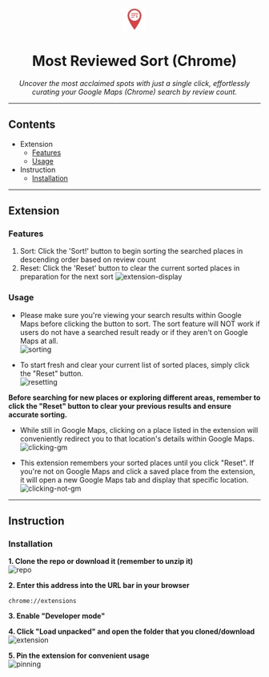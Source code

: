 <p align="center">
  <img src="img/icon48.png" alt="Most Reviewed Sort Logo" width="48"/>
</p>
<h1 align="center">Most Reviewed Sort (Chrome)</h1>

<p align="center">
  <em>Uncover the most acclaimed spots with just a single click, effortlessly curating your Google Maps (Chrome) search by review count.</em>
</p>

---

## Contents
- Extension
    - [Features](#features)
    - [Usage](#usage)
- Instruction
    - [Installation](#installation)

---

## Extension
### Features
1. Sort: Click the 'Sort!' button to begin sorting the searched places in descending order based on review count   
2. Reset: Click the 'Reset' button to clear the current sorted places in preparation for the next sort
![extension-display](https://github.com/user-attachments/assets/77c8bdf1-0ee5-4496-9e2e-7434b3aef1fc)


### Usage
- Please make sure you're viewing your search results within Google Maps before clicking the button to sort. The sort feature will NOT work if users do not have a searched result ready or if they aren't on Google Maps at all.  
![sorting](https://github.com/user-attachments/assets/5f89556c-f9c7-48a6-a0f0-079324568eb2)

- To start fresh and clear your current list of sorted places, simply click the "Reset" button.  
![resetting](https://github.com/user-attachments/assets/04d69e6c-835d-4d6f-ac70-736385c6cfb5)

**Before searching for new places or exploring different areas, remember to click the "Reset" button to clear your previous results and ensure accurate sorting.**

- While still in Google Maps, clicking on a place listed in the extension will conveniently redirect you to that location's details within Google Maps.  
![clicking-gm](https://github.com/user-attachments/assets/2623a83c-c37c-4ffd-8990-6f7805c035a6)

- This extension remembers your sorted places until you click "Reset". If you're not on Google Maps and click a saved place from the extension, it will open a new Google Maps tab and display that specific location.  
![clicking-not-gm](https://github.com/user-attachments/assets/fdb49208-ca2a-4bf6-80a8-bcc8acfe4f00)

---

## Instruction
### Installation
**1. Clone the repo or download it (remember to unzip it)**  
![repo](https://github.com/user-attachments/assets/7cfcb249-bb31-4751-aa88-6d867e743280)

**2. Enter this address into the URL bar in your browser**
```
chrome://extensions
```

**3. Enable "Developer mode"**

**4. Click "Load unpacked" and open the folder that you cloned/download**  
![extension](https://github.com/user-attachments/assets/7c2a0a38-44eb-4b19-87b5-09ffb9ca48e9)

**5. Pin the extension for convenient usage**  
![pinning](https://github.com/user-attachments/assets/53c08394-1c34-4031-974b-d190366291e4)



